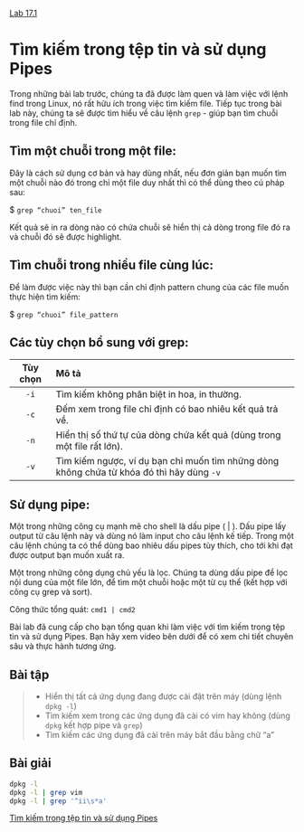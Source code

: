 [Lab 17.1](https://docs.google.com/document/d/1zZm1_fc62dcLwVeIlqEz9XUU08rBRz88fwC__9CdUNw/edit)

# Tìm kiếm trong tệp tin và sử dụng Pipes

Trong những bài lab trước, chúng ta đã được làm quen và làm việc với lệnh find trong Linux, nó rất hữu ích trong việc tìm kiếm file. Tiếp tục trong bài lab này, chúng ta sẽ được tìm hiểu về câu lệnh `grep` - giúp bạn tìm chuỗi trong file chỉ định.

## Tìm một chuỗi trong một file:

Đây là cách sử dụng cơ bản và hay dùng nhất, nếu đơn giản bạn muốn tìm một chuỗi nào đó trong chỉ một file duy nhất thì có thể dùng theo cú pháp sau:

$ `grep “chuoi” ten_file`

Kết quả sẽ in ra dòng nào có chứa chuỗi sẽ hiển thị cả dòng trong file đó ra và chuỗi đó sẽ được highlight.

## Tìm chuỗi trong nhiều file cùng lúc:

Để làm được việc này thì bạn cần chỉ định pattern chung của các file muốn thực hiện tìm kiếm:

$ `grep “chuoi” file_pattern`

## Các tùy chọn bổ sung với grep:

| Tùy chọn | Mô tả                                                                                     |
| :------: | :---------------------------------------------------------------------------------------- |
|   `-i`   | Tìm kiếm không phân biệt in hoa, in thường.                                               |
|   `-c`   | Đếm xem trong file chỉ định có bao nhiêu kết quả trả về.                                  |
|   `-n`   | Hiển thị số thứ tự của dòng chứa kết quả (dùng trong một file rất lớn).                   |
|   `-v`   | Tìm kiếm ngược, ví dụ bạn chỉ muốn tìm những dòng không chứa từ khóa đó thì hãy dùng `-v` |

## Sử dụng pipe:

Một trong những công cụ mạnh mẽ cho shell là dấu pipe ( | ). Dấu pipe lấy output từ câu lệnh này và dùng nó làm input cho câu lệnh kế tiếp. Trong một câu lệnh chúng ta có thể dùng bao nhiêu dấu pipes tùy thích, cho tới khi đạt được output bạn muốn xuất ra.

Một trong những công dụng chủ yếu là lọc. Chúng ta dùng dấu pipe để lọc nội dung của một file lớn, để tìm một chuỗi hoặc một từ cụ thể (kết hợp với công cụ grep và sort).

Công thức tổng quát: `cmd1 | cmd2`

Bài lab đã cung cấp cho bạn tổng quan khi làm việc với tìm kiếm trong tệp tin và sử dụng Pipes. Bạn hãy xem video bên dưới để có xem chi tiết chuyên sâu và thực hành tương ứng.

## Bài tập

> - Hiển thị tất cả ứng dụng đang được cài đặt trên máy (dùng lệnh `dpkg -l`)
> - Tìm kiếm xem trong các ứng dụng đã cài có vim hay không (dùng `dpkg` kết hợp pipe và `grep`)
> - Tìm kiếm các ứng dụng đã cài trên máy bắt đầu bằng chữ “a”

## Bài giải

```sh
dpkg -l
dpkg -l | grep vim
dpkg -l | grep '^ii\s*a'
```

[Tìm kiếm trong tệp tin và sử dụng Pipes](https://funix.udemy.com/course/learn-linux-in-5-days/learn/lecture/1417758#overview)
